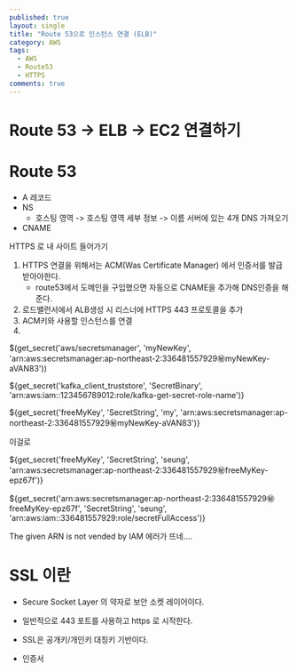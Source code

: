```yaml
---
published: true
layout: single
title: "Route 53으로 인스턴스 연결 (ELB)"
category: AWS
tags:
  - AWS
  - Route53
  - HTTPS
comments: true
---
```


Route 53 -> ELB -> EC2 연결하기
=============



# Route 53

- A 레코드
- NS
  - 호스팅 영역 -> 호스팅 영역 세부 정보 -> 이름 서버에 있는 4개 DNS 가져오기
- CNAME



HTTPS 로 내 사이트 들어가기

1. HTTPS 연결을 위해서는 ACM(Was Certificate Manager) 에서 인증서를 발급받아야한다.
   - route53에서 도메인을 구입했으면 자동으로 CNAME을 추가해 DNS인증을 해준다.
2. 로드밸런서에서 ALB생성 시 리스너에 HTTPS 443 프로토콜을 추가
3.  ACM키와 사용할 인스턴스를 연결
4. 





$(get_secret('aws/secretsmanager', 'myNewKey', 'arn:aws:secretsmanager:ap-northeast-2:336481557929:secret:myNewKey-aVAN83'))

${get_secret('kafka_client_truststore', 'SecretBinary', 'arn:aws:iam::123456789012:role/kafka-get-secret-role-name')}



${get_secret('freeMyKey', 'SecretString', 'my', 'arn:aws:secretsmanager:ap-northeast-2:336481557929:secret:myNewKey-aVAN83')}



이걸로

${get_secret('freeMyKey', 'SecretString', 'seung', 'arn:aws:secretsmanager:ap-northeast-2:336481557929:secret:freeMyKey-epz67f')}

${get_secret('arn:aws:secretsmanager:ap-northeast-2:336481557929:secret:freeMyKey-epz67f', 'SecretString', 'seung', 'arn:aws:iam::336481557929:role/secretFullAccess')}



The given ARN is not vended by IAM 에러가 뜨네....

# SSL 이란

- Secure Socket Layer 의 약자로 보안 소켓 레이어이다.

- 일반적으로 443 포트를 사용하고 https 로 시작한다.

- SSL은 공개키/개인키 대칭키 기반이다.

- 인증서

  

